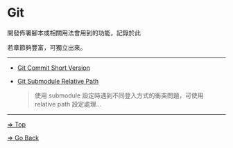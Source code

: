 # Git

開發佈署腳本或相關用法會用到的功能，記錄於此

若章節夠豐富，可獨立出來。

---

- [Git Commit Short Version](./GitCommitShortVersion/README.md)

- [Git Submodule Relative Path](./GitSubmoduleRelativePath/README.md)
  > 使用 submodule 設定時遇到不同登入方式的衝突問題，可使用 relative path 設定處理...

---

[=> Top](#git)

[=> Go Back](../README.md)
